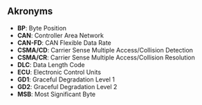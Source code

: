 ## Akronyms

- **BP**: Byte Position
- **CAN**: Controller Area Network
- **CAN-FD**: CAN Flexible Data Rate
- **CSMA/CD**: Carrier Sense Multiple Access/Collision Detection
- **CSMA/CR**: Carrier Sense Multiple Access/Collision Resolution
- **DLC**: Data Length Code
- **ECU**: Electronic Control Units
- **GD1**: Graceful Degradation Level 1
- **GD2**: Graceful Degradation Level 2
- **MSB**: Most Significant Byte
